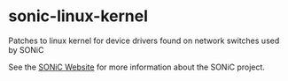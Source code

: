 # sonic-linux-kernel
Patches to linux kernel for device drivers found on network switches used by SONiC

See the [SONiC Website](http://azure.github.io/SONiC/) for more information about the SONiC project.
